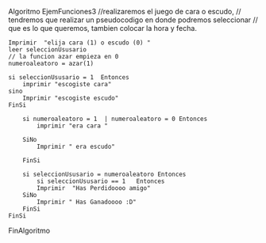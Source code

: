 Algoritmo EjemFunciones3
	//realizaremos el juego de cara o escudo, 
	// tendremos que realizar un pseudocodigo en donde podremos seleccionar
	// que es lo que queremos, tambien colocar la hora y fecha.
	
	Imprimir  "elija cara (1) o escudo (0) "
	leer seleccionUsusario
	// la funcion azar empieza en 0
	numeroaleatoro = azar(1)
	
	si seleccionUsusario = 1  Entonces
		imprimir "escogiste cara"
	sino
		Imprimir "escogiste escudo"
	FinSi
	
		si numeroaleatoro = 1  | numeroaleatoro = 0 Entonces
			imprimir "era cara "
			
		SiNo
			Imprimir " era escudo"
			
		FinSi
		
		si seleccionUsusario = numeroaleatoro Entonces
			si seleccionUsusario == 1   Entonces
			Imprimir  "Has Perdidoooo amigo"
		SiNo
			Imprimir " Has Ganadoooo :D"
		FinSi
	FinSi
	
FinAlgoritmo
